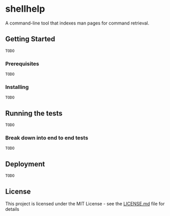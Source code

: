 # shellhelp

A command-line tool that indexes man pages for command retrieval.  

## Getting Started
`TODO`

### Prerequisites
`TODO`

### Installing
`TODO`

## Running the tests
`TODO`
### Break down into end to end tests
`TODO`


## Deployment
 `TODO`


## License

This project is licensed under the MIT License - see the [LICENSE.md](LICENSE.md) file for details

